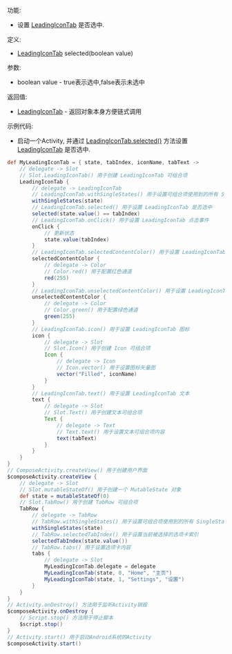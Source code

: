 功能:

+ 设置 [LeadingIconTab](/API/UI/Compose/Widget/LeadingIconTab/README.md) 是否选中.

定义:

+ [LeadingIconTab](/API/UI/Compose/Widget/LeadingIconTab/README.md) selected(boolean value)

参数:

+ boolean value - true表示选中,false表示未选中

返回值:

+ [LeadingIconTab](/API/UI/Compose/Widget/LeadingIconTab/README.md) - 返回对象本身方便链式调用

示例代码:

+ 启动一个Activity, 并通过 [LeadingIconTab.selected()](/API/UI/Compose/Widget/LeadingIconTab/README.md?id=selected)
  方法设置 [LeadingIconTab](/API/UI/Compose/Widget/LeadingIconTab/README.md) 是否选中.

```groovy
def MyLeadingIconTab = { state, tabIndex, iconName, tabText ->
    // delegate -> Slot
    // Slot.LeadingIconTab() 用于创建 LeadingIconTab 可组合项
    LeadingIconTab {
        // delegate -> LeadingIconTab
        // LeadingIconTab.withSingleStates() 用于设置可组合项使用到的所有 SingleState
        withSingleStates(state)
        // LeadingIconTab.selected() 用于设置 LeadingIconTab 是否选中
        selected(state.value() == tabIndex)
        // LeadingIconTab.onClick() 用于设置 LeadingIconTab 点击事件
        onClick {
            // 更新状态
            state.value(tabIndex)
        }
        // LeadingIconTab.selectedContentColor() 用于设置 LeadingIconTab 被选择时的内容颜色
        selectedContentColor {
            // delegate -> Color
            // Color.red() 用于配置红色通道
            red(255)
        }
        // LeadingIconTab.unselectedContentColor() 用于设置 LeadingIconTab 未被选择时的内容颜色
        unselectedContentColor {
            // delegate -> Color
            // Color.green() 用于配置绿色通道
            green(255)
        }
        // LeadingIconTab.icon() 用于设置 LeadingIconTab 图标
        icon {
            // delegate -> Slot
            // Slot.Icon() 用于创建 Icon 可组合项
            Icon {
                // delegate -> Icon
                // Icon.vector() 用于设置图标矢量图
                vector("Filled", iconName)
            }
        }
        // LeadingIconTab.text() 用于设置 LeadingIconTab 文本
        text {
            // delegate -> Slot
            // Slot.Text() 用于创建文本可组合项
            Text {
                // delegate -> Text
                // Text.text() 用于设置文本可组合项内容
                text(tabText)
            }
        }
    }
}
// ComposeActivity.createView() 用于创建用户界面
$composeActivity.createView {
    // delegate -> Slot
    // Slot.mutableStateOf() 用于创建一个 MutableState 对象
    def state = mutableStateOf(0)
    // Slot.TabRow() 用于创建 TabRow 可组合项
    TabRow {
        // delegate -> TabRow
        // TabRow.withSingleStates() 用于设置可组合项使用到的所有 SingleState
        withSingleStates(state)
        // TabRow.selectedTabIndex() 用于设置当前被选择的选项卡索引
        selectedTabIndex(state.value())
        // TabRow.tabs() 用于设置选项卡内容
        tabs {
            // delegate -> Slot
            MyLeadingIconTab.delegate = delegate
            MyLeadingIconTab(state, 0, "Home", "主页")
            MyLeadingIconTab(state, 1, "Settings", "设置")
        }
    }
}
// Activity.onDestroy() 方法用于监听Activity销毁
$composeActivity.onDestroy {
    // Script.stop() 方法用于停止脚本
    $script.stop()
}
// Activity.start() 用于启动Android系统的Activity
$composeActivity.start()
```